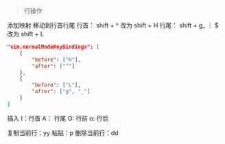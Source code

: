 
> 行操作


添加映射
移动到行首行尾
行首： shift + ^ 改为 shift + H
行尾： shift + g_ ｜ $ 改为 shift + L

```json
"vim.normalModeKeyBindings": [
	{
		"before": ["H"],
		"after": ["^"]
	},
	{
		"before": ["L"],
		"after": ["g", "_"]
	}
]
```

插入
I：行首
A： 行尾
O: 行前
o: 行后

复制当前行：yy
粘贴：p
删除当前行：dd






